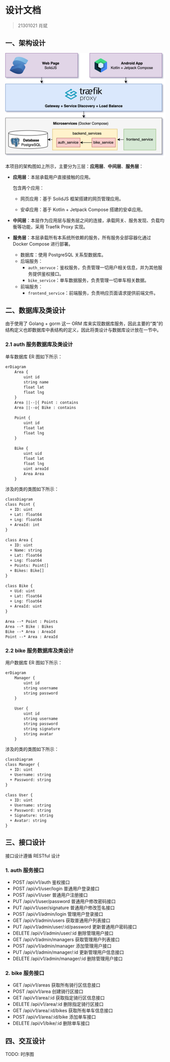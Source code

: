 # 设计文档

> 21301021 肖斌

## 一、架构设计

![架构图](./assets/架构图.png)

本项目的架构图如上所示，主要分为三层：**应用层**、**中间层**、**服务层**：

- **应用层**：本层承载用户直接接触的应用。

    包含两个应用：

    - 网页应用：基于 SolidJS 框架搭建的网页管理应用。

    - 安卓应用：基于 Kotlin + Jetpack Compose 搭建的安卓应用。

- **中间层**：本层作为应用层与服务层之间的连接，承载网关、服务发现、负载均衡等功能，采用 Traefik Proxy 实现。

- **服务层**：本层承载所有本系统所依赖的服务，所有服务全部容器化通过 Docker Compose 进行部署。

    - 数据库：使用 PostgreSQL 关系型数据库。
    - 后端服务：
        - `auth_servuce`：鉴权服务，负责管理一切用户相关信息，并为其他服务提供鉴权接口。
        - `bike_service`：单车数据服务，负责管理一切单车相关数据。
    - 前端服务：
        - `frontend_service`：前端服务，负责响应页面请求提供前端文件。

## 二、数据库及类设计

由于使用了 Golang + gorm 这一 ORM 库来实现数据库服务，因此主要的“类”的结构定义也即数据库中表结构的定义，因此将类设计与数据库设计放在一节中。

### 2.1 auth 服务数据库及类设计

单车数据库 ER 图如下所示：

```mermaid
erDiagram
    Area {
        uint id
        string name
        float lat
        float lng
    }
    Area ||--|{ Point : contains
    Area ||--o{ Bike : contains

    Point {
        uint id
        float lat
        float lng
    }

    Bike {
        uint uid
        float lat
        float lng
        uint areaId
        Area Area
    }

```

涉及的类的类图如下所示：

```mermaid
classDiagram
class Point {
  + ID: uint
  + Lat: float64
  + Lng: float64
  + AreaId: int
}

class Area {
  + ID: uint
  + Name: string
  + Lat: float64
  + Lng: float64
  + Points: Point[]
  + Bikes: Bike[]
}

class Bike {
  + Uid: uint
  + Lat: float64
  + Lng: float64
  + AreaId: uint
}

Area --* Point : Points
Area --* Bike : Bikes
Bike --* Area : AreaId
Point --* Area : AreaId
```



### 2.2 bike 服务数据库及类设计

用户数据库 ER 图如下所示：

```mermaid
erDiagram
    Manager {
        uint id
        string username
        string password
    }

    User {
        uint id
        string username
        string password
        string signature
        string avatar
    }
```

涉及的类的类图如下所示：

```mermaid
classDiagram
class Manager {
  + ID: uint
  + Username: string
  + Password: string
}

class User {
  + ID: uint
  + Username: string
  + Password: string
  + Signature: string
  + Avatar: string
}
```



## 三、接口设计

接口设计遵循 RESTful 设计

### 1. auth 服务接口

- POST   /api/v1/auth 鉴权接口
- POST   /api/v1/user/login 普通用户登录接口
- POST   /api/v1/user 普通用户注册接口
- PUT    /api/v1/user/password 普通用户修改密码接口
- PUT    /api/v1/user/signature 普通用户修改签名接口
- POST   /api/v1/admin/login 管理用户登录接口
- GET    /api/v1/admin/users 获取普通用户列表接口
- PUT    /api/v1/admin/user/:id/password 更新普通用户密码接口
- DELETE /api/v1/admin/user/:id 删除管理用户接口
- GET    /api/v1/admin/managers 获取管理用户列表接口
- POST   /api/v1/admin/manager 添加管理用户接口
- PUT    /api/v1/admin/manager/:id 更新管理用户信息接口
- DELETE /api/v1/admin/manager/:id 删除管理用户接口

### 2. bike 服务接口

- GET    /api/v1/areas 获取所有骑行区信息接口
- POST   /api/v1/area 创建骑行区接口
- GET    /api/v1/area/:id 获取指定骑行区信息接口
- DELETE /api/v1/area/:id 删除指定骑行区接口
- GET    /api/v1/area/:id/bikes 获取所有单车信息接口
- POST   /api/v1/area/:id/bike 添加单车接口
- DELETE /api/v1/bike/:id 删除单车接口

## 四、交互设计

TODO: 时序图




